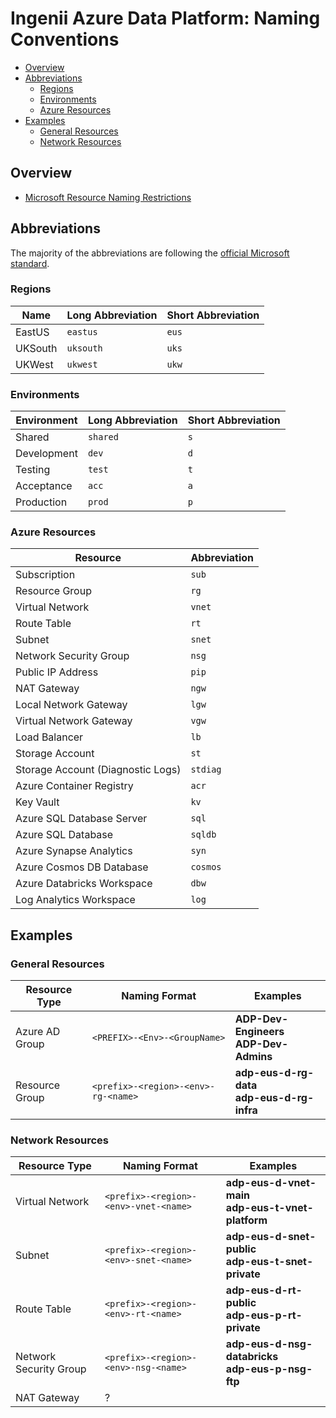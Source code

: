 # Ingenii Azure Data Platform: Naming Conventions <!-- omit in toc -->

- [Overview](#overview)
- [Abbreviations](#abbreviations)
  - [Regions](#regions)
  - [Environments](#environments)
  - [Azure Resources](#azure-resources)
- [Examples](#examples)
  - [General Resources](#general-resources)
  - [Network Resources](#network-resources)

## Overview

- [Microsoft Resource Naming Restrictions][microsoft_resource_naming_restrictions]

## Abbreviations

The majority of the abbreviations are following the [official Microsoft standard][microsoft_resource_abbreviations].

### Regions

| Name    | Long Abbreviation | Short Abbreviation |
| ------- | ----------------- | ------------------ |
| EastUS  | `eastus`          | `eus`              |
| UKSouth | `uksouth`         | `uks`              |
| UKWest  | `ukwest`          | `ukw`              |

### Environments

| Environment | Long Abbreviation | Short Abbreviation |
| ----------- | ----------------- | ------------------ |
| Shared      | `shared`          | `s`                |
| Development | `dev`             | `d`                |
| Testing     | `test`            | `t`                |
| Acceptance  | `acc`             | `a`                |
| Production  | `prod`            | `p`                |

### Azure Resources

| Resource                          | Abbreviation |
| --------------------------------- | ------------ |
| Subscription                      | `sub`        |
| Resource Group                    | `rg`         |
| Virtual Network                   | `vnet`       |
| Route Table                       | `rt`         |
| Subnet                            | `snet`       |
| Network Security Group            | `nsg`        |
| Public IP Address                 | `pip`        |
| NAT Gateway                       | `ngw`        |
| Local Network Gateway             | `lgw`        |
| Virtual Network Gateway           | `vgw `       |
| Load Balancer                     | `lb`         |
| Storage Account                   | `st`         |
| Storage Account (Diagnostic Logs) | `stdiag`     |
| Azure Container Registry          | `acr`        |
| Key Vault                         | `kv`         |
| Azure SQL Database Server         | `sql`        |
| Azure SQL Database                | `sqldb`      |
| Azure Synapse Analytics           | `syn`        |
| Azure Cosmos DB Database          | `cosmos`     |
| Azure Databricks Workspace        | `dbw`        |
| Log Analytics Workspace           | `log`        |

## Examples

### General Resources

| Resource Type  | Naming Format                       | Examples                                           |
| -------------- | ----------------------------------- | -------------------------------------------------- |
| Azure AD Group | `<PREFIX>-<Env>-<GroupName>`        | **ADP-Dev-Engineers** <br> **ADP-Dev-Admins**      |
| Resource Group | `<prefix>-<region>-<env>-rg-<name>` | **adp-eus-d-rg-data** <br/> **adp-eus-d-rg-infra** |

### Network Resources

| Resource Type          | Naming Format                         | Examples                                                   |
| ---------------------- | ------------------------------------- | ---------------------------------------------------------- |
| Virtual Network        | `<prefix>-<region>-<env>-vnet-<name>` | **adp-eus-d-vnet-main** <br/> **adp-eus-t-vnet-platform**  |
| Subnet                 | `<prefix>-<region>-<env>-snet-<name>` | **adp-eus-d-snet-public** <br/> **adp-eus-t-snet-private** |
| Route Table            | `<prefix>-<region>-<env>-rt-<name>`   | **adp-eus-d-rt-public** <br/> **adp-eus-p-rt-private**     |
| Network Security Group | `<prefix>-<region>-<env>-nsg-<name>`  | **adp-eus-d-nsg-databricks** <br/> **adp-eus-p-nsg-ftp**   |
| NAT Gateway            | ?                                     |                                                            |

[//]: # "-------------------------"
[//]: # "INSERT LINK LABELS BELOW "
[//]: # "-------------------------"
[microsoft_resource_naming_restrictions]: https://docs.microsoft.com/en-us/azure/azure-resource-manager/management/resource-name-rules
[microsoft_resource_abbreviations]: https://docs.microsoft.com/en-us/azure/cloud-adoption-framework/ready/azure-best-practices/resource-abbreviations
